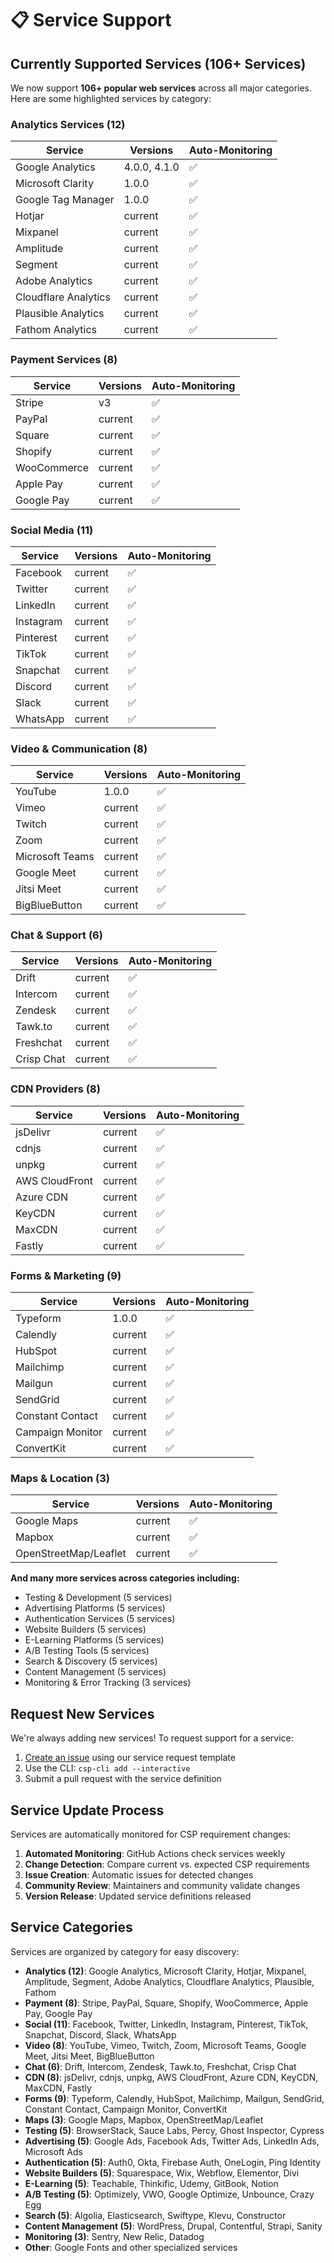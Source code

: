# 📋 Service Support

## Currently Supported Services (106+ Services)

We now support **106+ popular web services** across all major categories. Here are some highlighted services by category:

### Analytics Services (12)

| Service              | Versions     | Auto-Monitoring |
| -------------------- | ------------ | --------------- |
| Google Analytics     | 4.0.0, 4.1.0 | ✅              |
| Microsoft Clarity    | 1.0.0        | ✅              |
| Google Tag Manager   | 1.0.0        | ✅              |
| Hotjar               | current      | ✅              |
| Mixpanel             | current      | ✅              |
| Amplitude            | current      | ✅              |
| Segment              | current      | ✅              |
| Adobe Analytics      | current      | ✅              |
| Cloudflare Analytics | current      | ✅              |
| Plausible Analytics  | current      | ✅              |
| Fathom Analytics     | current      | ✅              |

### Payment Services (8)

| Service     | Versions | Auto-Monitoring |
| ----------- | -------- | --------------- |
| Stripe      | v3       | ✅              |
| PayPal      | current  | ✅              |
| Square      | current  | ✅              |
| Shopify     | current  | ✅              |
| WooCommerce | current  | ✅              |
| Apple Pay   | current  | ✅              |
| Google Pay  | current  | ✅              |

### Social Media (11)

| Service   | Versions | Auto-Monitoring |
| --------- | -------- | --------------- |
| Facebook  | current  | ✅              |
| Twitter   | current  | ✅              |
| LinkedIn  | current  | ✅              |
| Instagram | current  | ✅              |
| Pinterest | current  | ✅              |
| TikTok    | current  | ✅              |
| Snapchat  | current  | ✅              |
| Discord   | current  | ✅              |
| Slack     | current  | ✅              |
| WhatsApp  | current  | ✅              |

### Video & Communication (8)

| Service         | Versions | Auto-Monitoring |
| --------------- | -------- | --------------- |
| YouTube         | 1.0.0    | ✅              |
| Vimeo           | current  | ✅              |
| Twitch          | current  | ✅              |
| Zoom            | current  | ✅              |
| Microsoft Teams | current  | ✅              |
| Google Meet     | current  | ✅              |
| Jitsi Meet      | current  | ✅              |
| BigBlueButton   | current  | ✅              |

### Chat & Support (6)

| Service    | Versions | Auto-Monitoring |
| ---------- | -------- | --------------- |
| Drift      | current  | ✅              |
| Intercom   | current  | ✅              |
| Zendesk    | current  | ✅              |
| Tawk.to    | current  | ✅              |
| Freshchat  | current  | ✅              |
| Crisp Chat | current  | ✅              |

### CDN Providers (8)

| Service        | Versions | Auto-Monitoring |
| -------------- | -------- | --------------- |
| jsDelivr       | current  | ✅              |
| cdnjs          | current  | ✅              |
| unpkg          | current  | ✅              |
| AWS CloudFront | current  | ✅              |
| Azure CDN      | current  | ✅              |
| KeyCDN         | current  | ✅              |
| MaxCDN         | current  | ✅              |
| Fastly         | current  | ✅              |

### Forms & Marketing (9)

| Service          | Versions | Auto-Monitoring |
| ---------------- | -------- | --------------- |
| Typeform         | 1.0.0    | ✅              |
| Calendly         | current  | ✅              |
| HubSpot          | current  | ✅              |
| Mailchimp        | current  | ✅              |
| Mailgun          | current  | ✅              |
| SendGrid         | current  | ✅              |
| Constant Contact | current  | ✅              |
| Campaign Monitor | current  | ✅              |
| ConvertKit       | current  | ✅              |

### Maps & Location (3)

| Service               | Versions | Auto-Monitoring |
| --------------------- | -------- | --------------- |
| Google Maps           | current  | ✅              |
| Mapbox                | current  | ✅              |
| OpenStreetMap/Leaflet | current  | ✅              |

**And many more services across categories including:**

- Testing & Development (5 services)
- Advertising Platforms (5 services)
- Authentication Services (5 services)
- Website Builders (5 services)
- E-Learning Platforms (5 services)
- A/B Testing Tools (5 services)
- Search & Discovery (5 services)
- Content Management (5 services)
- Monitoring & Error Tracking (3 services)

## Request New Services

We're always adding new services! To request support for a service:

1. [Create an issue](https://github.com/eason-dev/csp-kit/issues/new?template=add-service.yml) using our service request template
2. Use the CLI: `csp-cli add --interactive`
3. Submit a pull request with the service definition

## Service Update Process

Services are automatically monitored for CSP requirement changes:

1. **Automated Monitoring**: GitHub Actions check services weekly
2. **Change Detection**: Compare current vs. expected CSP requirements
3. **Issue Creation**: Automatic issues for detected changes
4. **Community Review**: Maintainers and community validate changes
5. **Version Release**: Updated service definitions released

## Service Categories

Services are organized by category for easy discovery:

- **Analytics (12)**: Google Analytics, Microsoft Clarity, Hotjar, Mixpanel, Amplitude, Segment, Adobe Analytics, Cloudflare Analytics, Plausible, Fathom
- **Payment (8)**: Stripe, PayPal, Square, Shopify, WooCommerce, Apple Pay, Google Pay
- **Social (11)**: Facebook, Twitter, LinkedIn, Instagram, Pinterest, TikTok, Snapchat, Discord, Slack, WhatsApp
- **Video (8)**: YouTube, Vimeo, Twitch, Zoom, Microsoft Teams, Google Meet, Jitsi Meet, BigBlueButton
- **Chat (6)**: Drift, Intercom, Zendesk, Tawk.to, Freshchat, Crisp Chat
- **CDN (8)**: jsDelivr, cdnjs, unpkg, AWS CloudFront, Azure CDN, KeyCDN, MaxCDN, Fastly
- **Forms (9)**: Typeform, Calendly, HubSpot, Mailchimp, Mailgun, SendGrid, Constant Contact, Campaign Monitor, ConvertKit
- **Maps (3)**: Google Maps, Mapbox, OpenStreetMap/Leaflet
- **Testing (5)**: BrowserStack, Sauce Labs, Percy, Ghost Inspector, Cypress
- **Advertising (5)**: Google Ads, Facebook Ads, Twitter Ads, LinkedIn Ads, Microsoft Ads
- **Authentication (5)**: Auth0, Okta, Firebase Auth, OneLogin, Ping Identity
- **Website Builders (5)**: Squarespace, Wix, Webflow, Elementor, Divi
- **E-Learning (5)**: Teachable, Thinkific, Udemy, GitBook, Notion
- **A/B Testing (5)**: Optimizely, VWO, Google Optimize, Unbounce, Crazy Egg
- **Search (5)**: Algolia, Elasticsearch, Swiftype, Klevu, Constructor
- **Content Management (5)**: WordPress, Drupal, Contentful, Strapi, Sanity
- **Monitoring (3)**: Sentry, New Relic, Datadog
- **Other**: Google Fonts and other specialized services
